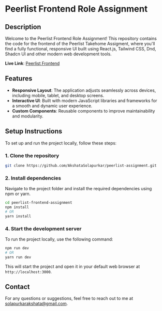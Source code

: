 # Peerlist Frontend Role Assignment

## Description

Welcome to the Peerlist Frontend Role Assignment! This repository contains the code for the frontend of the Peerlist Takehome Assigment, where you'll find a fully functional, responsive UI built using React.js, Tailwind CSS, Dnd, Shadcn UI and other modern web development tools.

**Live Link**: [Peerlist Frontend](https://peerlist-assignment-chi.vercel.app/form)

## Features

- **Responsive Layout**: The application adjusts seamlessly across devices, including mobile, tablet, and desktop screens.
- **Interactive UI**: Built with modern JavaScript libraries and frameworks for a smooth and dynamic user experience.
- **Custom Components**: Reusable components to improve maintainability and modularity.

## Setup Instructions

To set up and run the project locally, follow these steps:

### 1. Clone the repository

```bash
git clone https://github.com/AkshataSolapurkar/peerlist-assignment.git
```

### 2. Install dependencies

Navigate to the project folder and install the required dependencies using npm or yarn.

```bash
cd peerlist-frontend-assignment
npm install
# OR
yarn install
```

### 4. Start the development server

To run the project locally, use the following command:

```bash
npm run dev 
# OR
yarn run dev
```

This will start the project and open it in your default web browser at `http://localhost:3000`.

## Contact

For any questions or suggestions, feel free to reach out to me at [solapurkarakshata@gmail.com](mailto:solapurkarakshata@gmail.com).
